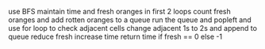 use BFS
maintain time and fresh oranges
in first 2 loops count fresh oranges and add rotten oranges to a queue
run the queue and popleft and use for loop to check adjacent cells
change adjacent 1s to 2s and append to queue
reduce fresh
increase time
return time if fresh == 0 else -1